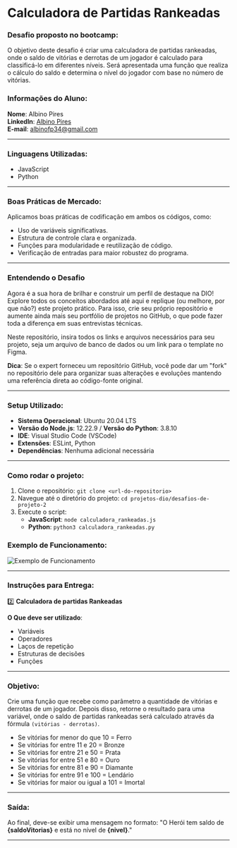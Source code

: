 # Calculadora de Partidas Rankeadas

### Desafio proposto no bootcamp:

O objetivo deste desafio é criar uma calculadora de partidas rankeadas, onde o saldo de vitórias e derrotas de um jogador é calculado para classificá-lo em diferentes níveis. Será apresentada uma função que realiza o cálculo do saldo e determina o nível do jogador com base no número de vitórias.

### Informações do Aluno:

**Nome**: Albino Pires  
**LinkedIn**: [Albino Pires](https://www.linkedin.com/in/albino-pires-b188391b3)  
**E-mail**: albinofp34@gmail.com

---

### Linguagens Utilizadas:

- JavaScript
- Python

---

### Boas Práticas de Mercado:

Aplicamos boas práticas de codificação em ambos os códigos, como:
- Uso de variáveis significativas.
- Estrutura de controle clara e organizada.
- Funções para modularidade e reutilização de código.
- Verificação de entradas para maior robustez do programa.

---

### Entendendo o Desafio

Agora é a sua hora de brilhar e construir um perfil de destaque na DIO! Explore todos os conceitos abordados até aqui e replique (ou melhore, por que não?) este projeto prático. Para isso, crie seu próprio repositório e aumente ainda mais seu portfólio de projetos no GitHub, o que pode fazer toda a diferença em suas entrevistas técnicas.

Neste repositório, insira todos os links e arquivos necessários para seu projeto, seja um arquivo de banco de dados ou um link para o template no Figma.

**Dica**: Se o expert forneceu um repositório GitHub, você pode dar um "fork" no repositório dele para organizar suas alterações e evoluções mantendo uma referência direta ao código-fonte original.

---

### Setup Utilizado:

- **Sistema Operacional**: Ubuntu 20.04 LTS
- **Versão do Node.js**: 12.22.9 / **Versão do Python**: 3.8.10
- **IDE**: Visual Studio Code (VSCode)
- **Extensões**: ESLint, Python
- **Dependências**: Nenhuma adicional necessária

---

### Como rodar o projeto:

1. Clone o repositório: `git clone <url-do-repositorio>`
2. Navegue até o diretório do projeto: `cd projetos-dio/desafios-de-projeto-2`
3. Execute o script:
   - **JavaScript**: `node calculadora_rankeadas.js`
   - **Python**: `python3 calculadora_rankeadas.py`


### Exemplo de Funcionamento:

![Exemplo de Funcionamento](desafio-js/desafio-js.png)


---

### Instruções para Entrega:

2️⃣ **Calculadora de partidas Rankeadas**

**O Que deve ser utilizado**:
- Variáveis
- Operadores
- Laços de repetição
- Estruturas de decisões
- Funções

---

### Objetivo:

Crie uma função que recebe como parâmetro a quantidade de vitórias e derrotas de um jogador. Depois disso, retorne o resultado para uma variável, onde o saldo de partidas rankeadas será calculado através da fórmula `(vitórias - derrotas)`.

- Se vitórias for menor do que 10 = Ferro
- Se vitórias for entre 11 e 20 = Bronze
- Se vitórias for entre 21 e 50 = Prata
- Se vitórias for entre 51 e 80 = Ouro
- Se vitórias for entre 81 e 90 = Diamante
- Se vitórias for entre 91 e 100 = Lendário
- Se vitórias for maior ou igual a 101 = Imortal

---

### Saída:

Ao final, deve-se exibir uma mensagem no formato:
"O Herói tem saldo de **{saldoVitorias}** e está no nível de **{nivel}**."

---
